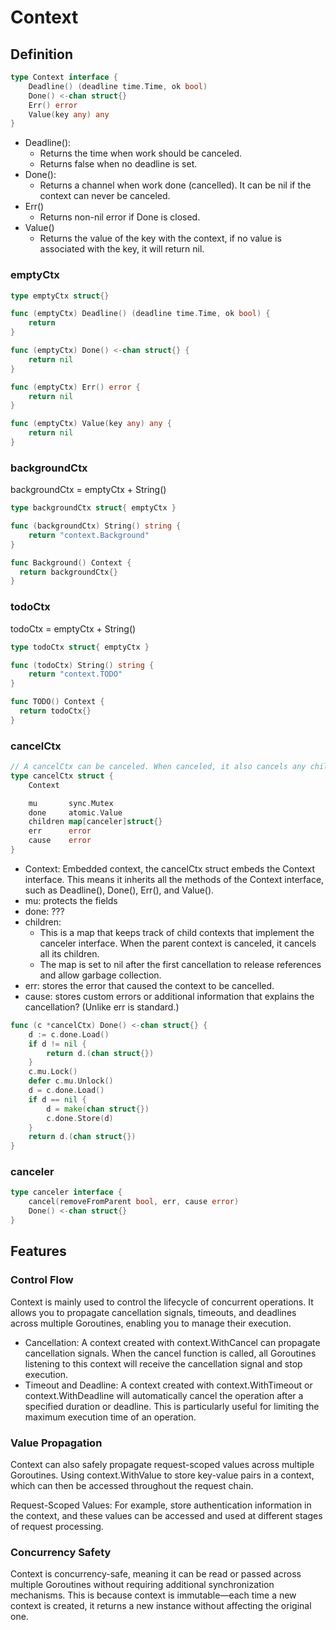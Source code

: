 # Context

## Definition

``` go
type Context interface {
	Deadline() (deadline time.Time, ok bool)
	Done() <-chan struct{}
	Err() error
	Value(key any) any
}
```

- Deadline():
  - Returns the time when work should be canceled.
  - Returns false when no deadline is set.
- Done():
  - Returns a channel when work done (cancelled). It can be nil if the context can never be canceled.
- Err()
  - Returns non-nil error if Done is closed.
- Value()
  - Returns the value of the key with the context, if no value is associated with the key, it will return nil.

### emptyCtx

``` go
type emptyCtx struct{}

func (emptyCtx) Deadline() (deadline time.Time, ok bool) {
	return
}

func (emptyCtx) Done() <-chan struct{} {
	return nil
}

func (emptyCtx) Err() error {
	return nil
}

func (emptyCtx) Value(key any) any {
	return nil
}
```

### backgroundCtx

backgroundCtx = emptyCtx + String()

``` go
type backgroundCtx struct{ emptyCtx }

func (backgroundCtx) String() string {
	return "context.Background"
}

func Background() Context {
  return backgroundCtx{}
}
```

### todoCtx

todoCtx = emptyCtx + String()

``` go
type todoCtx struct{ emptyCtx }

func (todoCtx) String() string {
	return "context.TODO"
}

func TODO() Context {
  return todoCtx{}
}
```

### cancelCtx

``` go
// A cancelCtx can be canceled. When canceled, it also cancels any children that implement canceler.
type cancelCtx struct {
	Context

	mu       sync.Mutex
	done     atomic.Value
	children map[canceler]struct{}
	err      error
	cause    error
}
```

- Context: Embedded context, the cancelCtx struct embeds the Context interface. This means it inherits all the methods of the Context interface, such as Deadline(), Done(), Err(), and Value().
- mu: protects the fields
- done: ???
- children:
  - This is a map that keeps track of child contexts that implement the canceler interface. When the parent context is canceled, it cancels all its children.
  - The map is set to nil after the first cancellation to release references and allow garbage collection.
- err: stores the error that caused the context to be cancelled.
- cause: stores  custom errors or additional information that explains the cancellation? (Unlike err is standard.)


``` go
func (c *cancelCtx) Done() <-chan struct{} {
	d := c.done.Load()
	if d != nil {
		return d.(chan struct{})
	}
	c.mu.Lock()
	defer c.mu.Unlock()
	d = c.done.Load()
	if d == nil {
		d = make(chan struct{})
		c.done.Store(d)
	}
	return d.(chan struct{})
}
```



### canceler

``` go
type canceler interface {
	cancel(removeFromParent bool, err, cause error)
	Done() <-chan struct{}
}


```

## Features

### Control Flow

Context is mainly used to control the lifecycle of concurrent operations. It allows you to propagate cancellation signals, timeouts, and deadlines across multiple Goroutines, enabling you to manage their execution.

- Cancellation: A context created with context.WithCancel can propagate cancellation signals. When the cancel function is called, all Goroutines listening to this context will receive the cancellation signal and stop execution.
- Timeout and Deadline: A context created with context.WithTimeout or context.WithDeadline will automatically cancel the operation after a specified duration or deadline. This is particularly useful for limiting the maximum execution time of an operation.

### Value Propagation

Context can also safely propagate request-scoped values across multiple Goroutines. Using context.WithValue to store key-value pairs in a context, which can then be accessed throughout the request chain.

Request-Scoped Values: For example, store authentication information in the context, and these values can be accessed and used at different stages of request processing.

### Concurrency Safety

Context is concurrency-safe, meaning it can be read or passed across multiple Goroutines without requiring additional synchronization mechanisms. This is because context is immutable—each time a new context is created, it returns a new instance without affecting the original one.